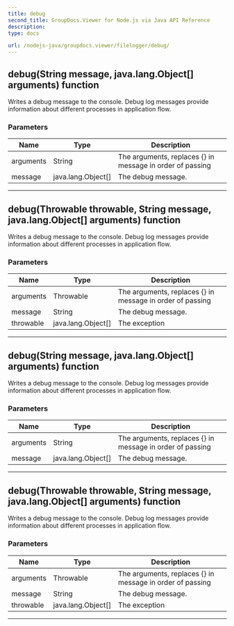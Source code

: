 ```yaml
---
title: debug
second_title: GroupDocs.Viewer for Node.js via Java API Reference
description: 
type: docs

url: /nodejs-java/groupdocs.viewer/filelogger/debug/
---
```


## debug(String message, java.lang.Object[] arguments)  function
Writes a debug message to the console.
 Debug log messages provide information about different processes in application flow.

### Parameters

| Name | Type | Description |
| --- | --- | --- |
| arguments | String | The arguments, replaces {} in message in order of passing |
| message | java.lang.Object[] | The debug message. |


---


## debug(Throwable throwable, String message, java.lang.Object[] arguments)  function
Writes a debug message to the console.
 Debug log messages provide information about different processes in application flow.

### Parameters

| Name | Type | Description |
| --- | --- | --- |
| arguments | Throwable | The arguments, replaces {} in message in order of passing |
| message | String | The debug message. |
| throwable | java.lang.Object[] | The exception |


---


## debug(String message, java.lang.Object[] arguments)  function
Writes a debug message to the console.
 Debug log messages provide information about different processes in application flow.

### Parameters

| Name | Type | Description |
| --- | --- | --- |
| arguments | String | The arguments, replaces {} in message in order of passing |
| message | java.lang.Object[] | The debug message. |


---


## debug(Throwable throwable, String message, java.lang.Object[] arguments)  function
Writes a debug message to the console.
 Debug log messages provide information about different processes in application flow.

### Parameters

| Name | Type | Description |
| --- | --- | --- |
| arguments | Throwable | The arguments, replaces {} in message in order of passing |
| message | String | The debug message. |
| throwable | java.lang.Object[] | The exception |


---


